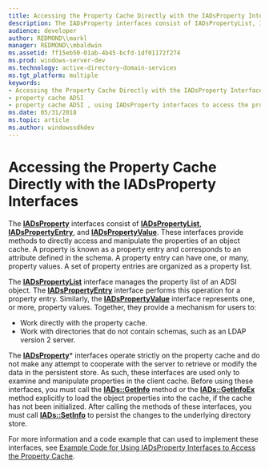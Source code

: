 ```yaml
---
title: Accessing the Property Cache Directly with the IADsProperty Interfaces
description: The IADsProperty interfaces consist of IADsPropertyList, IADsPropertyEntry, and IADsPropertyValue.
audience: developer
author: REDMOND\\markl
manager: REDMOND\\mbaldwin
ms.assetid: ff15eb50-01ab-4b45-bcfd-1df01172f274
ms.prod: windows-server-dev
ms.technology: active-directory-domain-services
ms.tgt_platform: multiple
keywords:
- Accessing the Property Cache Directly with the IADsProperty Interfaces ADSI
- property cache ADSI
- property cache ADSI , using IADsProperty interfaces to access the property cache
ms.date: 05/31/2018
ms.topic: article
ms.author: windowssdkdev
---
```


# Accessing the Property Cache Directly with the IADsProperty Interfaces

The [**IADsProperty**](/windows/win32/Iads/nn-iads-iadsproperty?branch=master) interfaces consist of [**IADsPropertyList**](/windows/win32/Iads/nn-iads-iadspropertylist?branch=master), [**IADsPropertyEntry**](/windows/win32/Iads/nn-iads-iadspropertyentry?branch=master), and [**IADsPropertyValue**](/windows/win32/Iads/nn-iads-iadspropertyvalue?branch=master). These interfaces provide methods to directly access and manipulate the properties of an object cache. A property is known as a property entry and corresponds to an attribute defined in the schema. A property entry can have one, or many, property values. A set of property entries are organized as a property list.

The [**IADsPropertyList**](/windows/win32/Iads/nn-iads-iadspropertylist?branch=master) interface manages the property list of an ADSI object. The [**IADsPropertyEntry**](/windows/win32/Iads/nn-iads-iadspropertyentry?branch=master) interface performs this operation for a property entry. Similarly, the [**IADsPropertyValue**](/windows/win32/Iads/nn-iads-iadspropertyvalue?branch=master) interface represents one, or more, property values. Together, they provide a mechanism for users to:

-   Work directly with the property cache.
-   Work with directories that do not contain schemas, such as an LDAP version 2 server.

The [**IADsProperty**](/windows/win32/Iads/nn-iads-iadsproperty?branch=master)\* interfaces operate strictly on the property cache and do not make any attempt to cooperate with the server to retrieve or modify the data in the persistent store. As such, these interfaces are used only to examine and manipulate properties in the client cache. Before using these interfaces, you must call the [**IADs::GetInfo**](/windows/win32/Iads/nf-iads-iads-getinfo?branch=master) method or the [**IADs::GetInfoEx**](/windows/win32/Iads/nf-iads-iads-getinfoex?branch=master) method explicitly to load the object properties into the cache, if the cache has not been initialized. After calling the methods of these interfaces, you must call [**IADs::SetInfo**](/windows/win32/Iads/nf-iads-iads-setinfo?branch=master) to persist the changes to the underlying directory store.

For more information and a code example that can used to implement these interfaces, see [Example Code for Using IADsProperty Interfaces to Access the Property Cache](example-code-for-using-iadsproperty-interfaces-to-access-the-property-cache.md).

 

 




